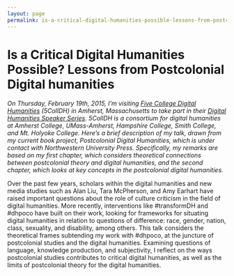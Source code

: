 ```yaml
---
layout: page
permalink: is-a-critical-digital-humanities-possible-lessons-from-postcolonial-digital-humanities
---
```

# Is a Critical Digital Humanities Possible? Lessons from Postcolonial Digital humanities

*On Thursday, February 19th, 2015, I’m visiting [Five College Digital Humanities](http://5colldh.org/) (5CollDH) in Amherst, Massachusetts to take part in their [Digital Humanities Speaker Series](http://5colldh.org/speaker-series/). 5CollDH is a consortium for digital humanities at Amherst College, UMass-Amherst, Hampshire College, Smith College, and Mt. Holyoke College. Here’s a brief description of my talk, drawn from my current book project, Postcolonial Digital Humanities, which is under contact with Northwestern University Press. Specifically, my remarks are based on my first chapter, which considers theoretical connections between postcolonial theory and digital humanities, and the second chapter, which looks at key concepts in the postcolonial digital humanities.*  

Over the past few years, scholars within the digital humanities and new media studies such as Alan Liu, Tara McPherson, and Amy Earhart have raised important questions about the role of culture criticism in the field of digital humanities. More recently, interventions like #transformDH and #dhpoco have built on their work, looking for frameworks for situating digital humanities in relation to questions of difference: race, gender, nation, class, sexuality, and disability, among others. This talk considers the theoretical frames subtending my work with #dhpoco, at the juncture of postcolonial studies and the digital humanities. Examining questions of language, knowledge production, and subjectivity, I reflect on the ways postcolonial studies contributes to critical digital humanities, as well as the limits of postcolonial theory for the digital humanities.  
